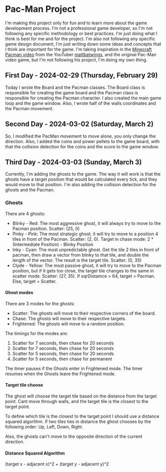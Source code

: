 # Pac-Man Project

I'm making this project only for fun and to learn more about the game development process. I'm not a professional game developer, so I'm not following any specific methodology or best practices. I'm just doing what I think is best for me and for the project. I'm also not following any specific game design document, I'm just writing down some ideas and concepts that I think are important for the game.
I'm taking inspiration in the [Minecraft Pacman video](https://youtu.be/49B7L22dxiE?si=dDXwIIaFBRCfXo22) from the YouTuber [mattbatwings](https://www.youtube.com/@mattbatwings), and the original Pac-Man video game, but I'm not following his project, I'm doing my own thing.


## First Day - 2024-02-29 (Thursday, February 29)
Today I wrote the Board and the Pacman classes. The Board class is responsible for creating the game board and the Pacman class is responsible for creating the Pacman character. I also created the main game loop and the game window.
Also, I wrote half of the walls coordinates and the Pacman movement.

## Second Day - 2024-03-02 (Saturday, March 2)
So, I modified the PacMan movement to move alone, you only change the direction. Also, I added the coins and power pellets to the game board, with that the collision detection for the coins and the score to the game window.

## Third Day - 2024-03-03 (Sunday, March 3)
Currently, I'm adding the ghosts to the game. The way it will work is that the ghosts have a target position that would be calculated every tick, and they would move to that position. I'm also adding the collision detection for the ghosts and the Pacman.

### Ghosts
There are 4 ghosts:
* Blinky - Red: The most aggressive ghost, it will always try to move to the Pacman position. Scatter: (25, 0)
* Pinky - Pink: The most strategic ghost, it will try to move to a position 4 tiles in front of the Pacman. Scatter: (2, 0). Target in chase mode: 2 * (Intermediate Position) - Blinky Position
* Inky - Cyan: The most unpredictable ghost. Get the tile 2 tiles in front of pacman, then draw a vector from blinky to that tile, and double the length of the vector. The result is the target tile. Scatter: (0, 35)
* Clyde - Yellow: The most passive ghost, it will try to move to the Pacman position, but if it gets too close, the target tile changes to the same in scatter mode. Scatter: (27, 35). If sqrDistamce > 64, target = Pacman. Else, target = Scatter.

#### Ghost modes

There are 3 modes for the ghosts:
* Scatter: The ghosts will move to their respective corners of the board.
* Chase: The ghosts will move to their respective targets.
* Frightened: The ghosts will move to a random position.

The timings for the modes are:
1. Scatter for 7 seconds, then chase for 20 seconds
2. Scatter for 7 seconds, then chase for 20 seconds
3. Scatter for 5 seconds, then chase for 20 seconds
4. Scatter for 5 seconds, then chase for permanent

The timer pauses if the Ghosts enter in Frightened mode. The timer resumes when the Ghosts leave the Frightened mode.


#### Target tile choose

The ghost will choose the target tile based on the distance from the target point.
Cant move through walls, and the target tile is the closest to the target point.

To define which tile is the closest to the target point I should use a distance squared algorithm. If two tiles ties in distance the ghost chooses by the following order: Up, Left, Down, Right.

Also, the ghosts can't move to the opposite direction of the current direction.

#### Distance Squared Algorithm

(target x -  adjacent x)^2 + (target y - adjacent y)^2